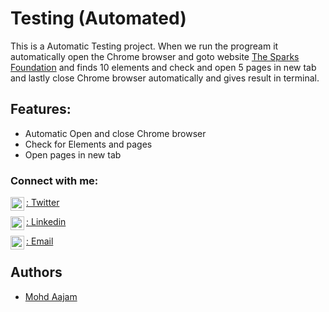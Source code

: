 
# Testing (Automated)

This is a Automatic Testing project. When we run the progream it automatically open the Chrome browser and goto website <a href="https://www.thesparksfoundationsingapore.org/">The Sparks Foundation</a> and finds 10 elements and check and open 5 pages in new tab and lastly close Chrome browser automatically  and gives result in terminal.

## Features:
 - Automatic Open and close Chrome browser
  - Check for Elements and pages
 - Open pages in new tab


### Connect with me:

<a href="https://twitter.com/aazamtagala"><img align="left" alt="Mohd-Aajam | Twitter" width="22px" src="https://cdn.jsdelivr.net/npm/simple-icons@v3/icons/twitter.svg" />: Twitter </a> <br>

<a href="https://www.linkedin.com/in/mohd-aajam-546a29207/"><img align="left" alt="Mohd-Aajam | LinkedIn" width="22px" src="https://cdn.jsdelivr.net/npm/simple-icons@v3/icons/linkedin.svg" />: Linkedin</a>

<a href="mailto: aazamtagala@gmail.com"><img align="left" alt="Mohd-Aajam | Email" width="22px" src="https://cdn.jsdelivr.net/npm/simple-icons@3.13.0/icons/gmail.svg" />: Email</a>
## Authors

- [Mohd Aajam](https://www.github.com/Mohd-Aajam)
